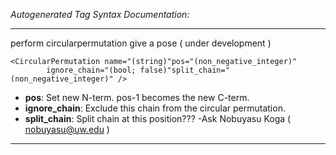 _Autogenerated Tag Syntax Documentation:_

---
perform circularpermutation give a pose ( under development )

```
<CircularPermutation name="(string)"pos="(non_negative_integer)"
        ignore_chain="(bool; false)"split_chain="(non_negative_integer)" />
```

-   **pos**: Set new N-term. pos-1 becomes the new C-term.
-   **ignore_chain**: Exclude this chain from the circular permutation.
-   **split_chain**: Split chain at this position??? -Ask Nobuyasu Koga ( nobuyasu@uw.edu )

---
